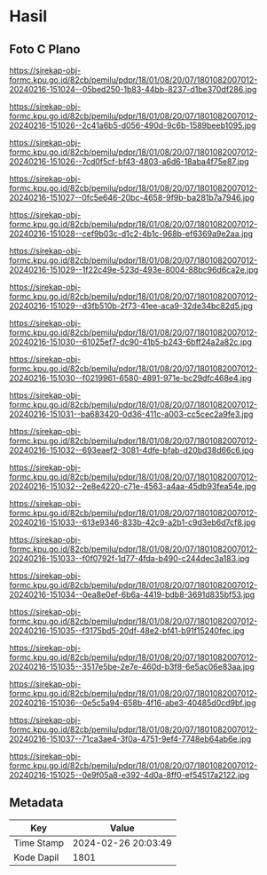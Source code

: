 # Hasil

## Foto C Plano

https://sirekap-obj-formc.kpu.go.id/82cb/pemilu/pdpr/18/01/08/20/07/1801082007012-20240216-151024--05bed250-1b83-44bb-8237-d1be370df286.jpg

https://sirekap-obj-formc.kpu.go.id/82cb/pemilu/pdpr/18/01/08/20/07/1801082007012-20240216-151026--2c41a6b5-d056-490d-9c6b-1589beeb1095.jpg

https://sirekap-obj-formc.kpu.go.id/82cb/pemilu/pdpr/18/01/08/20/07/1801082007012-20240216-151026--7cd0f5cf-bf43-4803-a6d6-18aba4f75e87.jpg

https://sirekap-obj-formc.kpu.go.id/82cb/pemilu/pdpr/18/01/08/20/07/1801082007012-20240216-151027--0fc5e646-20bc-4658-9f9b-ba281b7a7946.jpg

https://sirekap-obj-formc.kpu.go.id/82cb/pemilu/pdpr/18/01/08/20/07/1801082007012-20240216-151028--cef9b03c-d1c2-4b1c-968b-ef6369a9e2aa.jpg

https://sirekap-obj-formc.kpu.go.id/82cb/pemilu/pdpr/18/01/08/20/07/1801082007012-20240216-151029--1f22c49e-523d-493e-8004-88bc96d6ca2e.jpg

https://sirekap-obj-formc.kpu.go.id/82cb/pemilu/pdpr/18/01/08/20/07/1801082007012-20240216-151029--d3fb510b-2f73-41ee-aca9-32de34bc82d5.jpg

https://sirekap-obj-formc.kpu.go.id/82cb/pemilu/pdpr/18/01/08/20/07/1801082007012-20240216-151030--61025ef7-dc90-41b5-b243-6bff24a2a82c.jpg

https://sirekap-obj-formc.kpu.go.id/82cb/pemilu/pdpr/18/01/08/20/07/1801082007012-20240216-151030--f0219961-6580-4891-971e-bc29dfc468e4.jpg

https://sirekap-obj-formc.kpu.go.id/82cb/pemilu/pdpr/18/01/08/20/07/1801082007012-20240216-151031--ba683420-0d36-411c-a003-cc5cec2a9fe3.jpg

https://sirekap-obj-formc.kpu.go.id/82cb/pemilu/pdpr/18/01/08/20/07/1801082007012-20240216-151032--693eaef2-3081-4dfe-bfab-d20bd38d66c6.jpg

https://sirekap-obj-formc.kpu.go.id/82cb/pemilu/pdpr/18/01/08/20/07/1801082007012-20240216-151032--2e8e4220-c71e-4563-a4aa-45db93fea54e.jpg

https://sirekap-obj-formc.kpu.go.id/82cb/pemilu/pdpr/18/01/08/20/07/1801082007012-20240216-151033--613e9346-833b-42c9-a2b1-c9d3eb6d7cf8.jpg

https://sirekap-obj-formc.kpu.go.id/82cb/pemilu/pdpr/18/01/08/20/07/1801082007012-20240216-151033--f0f0792f-1d77-4fda-b490-c244dec3a183.jpg

https://sirekap-obj-formc.kpu.go.id/82cb/pemilu/pdpr/18/01/08/20/07/1801082007012-20240216-151034--0ea8e0ef-6b6a-4419-bdb8-3691d835bf53.jpg

https://sirekap-obj-formc.kpu.go.id/82cb/pemilu/pdpr/18/01/08/20/07/1801082007012-20240216-151035--f3175bd5-20df-48e2-bf41-b91f15240fec.jpg

https://sirekap-obj-formc.kpu.go.id/82cb/pemilu/pdpr/18/01/08/20/07/1801082007012-20240216-151035--3517e5be-2e7e-460d-b3f8-6e5ac06e83aa.jpg

https://sirekap-obj-formc.kpu.go.id/82cb/pemilu/pdpr/18/01/08/20/07/1801082007012-20240216-151036--0e5c5a94-658b-4f16-abe3-40485d0cd9bf.jpg

https://sirekap-obj-formc.kpu.go.id/82cb/pemilu/pdpr/18/01/08/20/07/1801082007012-20240216-151037--71ca3ae4-3f0a-4751-9ef4-7748eb64ab6e.jpg

https://sirekap-obj-formc.kpu.go.id/82cb/pemilu/pdpr/18/01/08/20/07/1801082007012-20240216-151025--0e9f05a8-e392-4d0a-8ff0-ef54517a2122.jpg


## Metadata

| Key        | Value               |
| ---------- | ------------------- |
| Time Stamp | 2024-02-26 20:03:49 |
| Kode Dapil | 1801                |



